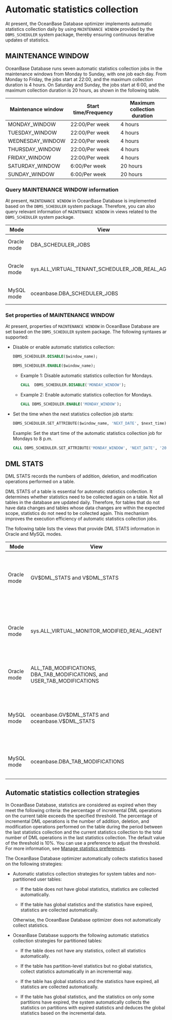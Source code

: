 # Automatic statistics collection

At present, the OceanBase Database optimizer implements automatic statistics collection daily by using `MAINTENANCE WINDOW` provided by the `DBMS_SCHEDULER` system package, thereby ensuring continuous iterative updates of statistics.

## MAINTENANCE WINDOW

OceanBase Database runs seven automatic statistics collection jobs in the maintenance windows from Monday to Sunday, with one job each day. From Monday to Friday, the jobs start at 22:00, and the maximum collection duration is 4 hours. On Saturday and Sunday, the jobs start at 6:00, and the maximum collection duration is 20 hours, as shown in the following table.

| Maintenance window | Start time/Frequency | Maximum collection duration |
| --- | --- | --- |
| MONDAY_WINDOW | 22:00/Per week | 4 hours |
| TUESDAY_WINDOW | 22:00/Per week | 4 hours |
| WEDNESDAY_WINDOW | 22:00/Per week | 4 hours |
| THURSDAY_WINDOW | 22:00/Per week | 4 hours |
| FRIDAY_WINDOW | 22:00/Per week | 4 hours |
| SATURDAY_WINDOW | 6:00/Per week | 20 hours |
| SUNDAY_WINDOW | 6:00/Per week | 20 hours |

### Query MAINTENANCE WINDOW information

At present, `MAINTENANCE WINDOW` in OceanBase Database is implemented based on the `DBMS_SCHEDULER` system package. Therefore, you can also query relevant information of `MAINTENANCE WINDOW` in views related to the `DBMS_SCHEDULER` system package.

| Mode | View | Description |
| --- | --- | --- |
| Oracle mode | DBA_SCHEDULER_JOBS | Displays information about jobs. |
| Oracle mode | sys.ALL_VIRTUAL_TENANT_SCHEDULER_JOB_REAL_AGENT | The agent table that displays job information. |
| MySQL mode | oceanbase.DBA_SCHEDULER_JOBS | Displays information about jobs. |

### Set properties of MAINTENANCE WINDOW

At present, properties of `MAINTENANCE WINDOW` in OceanBase Database are set based on the `DBMS_SCHEDULER` system package. The following syntaxes ar supported:

* Disable or enable automatic statistics collection:

   ```sql
   DBMS_SCHEDULER.DISABLE($window_name);

   DBMS_SCHEDULER.ENABLE($window_name);
   ```

   * Example 1: Disable automatic statistics collection for Mondays.

      ```sql
      CALL  DBMS_SCHEDULER.DISABLE('MONDAY_WINDOW');
      ```

   * Example 2: Enable automatic statistics collection for Mondays.

      ```sql
      CALL DBMS_SCHEDULER.ENABLE('MONDAY_WINDOW');
      ```

* Set the time when the next statistics collection job starts:

   ```sql
   DBMS_SCHEDULER.SET_ATTRIBUTE($window_name, 'NEXT_DATE', $next_time);
   ```

   Example: Set the start time of the automatic statistics collection job for Mondays to 8 p.m.

   ```sql
   CALL DBMS_SCHEDULER.SET_ATTRIBUTE('MONDAY_WINDOW', 'NEXT_DATE', '2022-09-12 20:00:00');
   ```


## DML STATS

DML STATS records the numbers of addition, deletion, and modification operations performed on a table.

DML STATS of a table is essential for automatic statistics collection. It determines whether statistics need to be collected again on a table. Not all tables in the database are updated daily. Therefore, for tables that do not have data changes and tables whose data changes are within the expected scope, statistics do not need to be collected again. This mechanism improves the execution efficiency of automatic statistics collection jobs.

The following table lists the views that provide DML STATS information in Oracle and MySQL modes.

| Mode | View | Description |
| --- | --- | --- |
| Oracle mode | GV\$DML_STATS and V\$DML_STATS | Displays the DML STATS information of tables recorded in the virtual table. |
| Oracle mode | sys.ALL_VIRTUAL_MONITOR_MODIFIED_REAL_AGENT | Displays the DML STATS information of tables recorded in the agent table. |
| Oracle mode | ALL_TAB_MODIFICATIONS, DBA_TAB_MODIFICATIONS, and USER_TAB_MODIFICATIONS | Displays all the DML STATS information in the table. |
| MySQL mode | oceanbase.GV\$DML_STATS and oceanbase.V\$DML_STATS | Displays the DML STATS information of tables recorded in the virtual table. |
| MySQL mode | oceanbase.DBA_TAB_MODIFICATIONS | Displays all the DML STATS information in the table. |

## Automatic statistics collection strategies

In OceanBase Database, statistics are considered as expired when they meet the following criteria: the percentage of incremental DML operations on the current table exceeds the specified threshold. The percentage of incremental DML operations is the number of addition, deletion, and modification operations performed on the table during the period between the last statistics collection and the current statistics collection to the total number of DML operations in the last statistics collection. The default value of the threshold is 10%. You can use a preference to adjust the threshold. For more information, see [Manage statistics preferences](../300.statistics-management/700.collection-policy-configuration-items-prefs-management.md).

The OceanBase Database optimizer automatically collects statistics based on the following strategies:

* Automatic statistics collection strategies for system tables and non-partitioned user tables:

   * If the table does not have global statistics, statistics are collected automatically.

   * If the table has global statistics and the statistics have expired, statistics are collected automatically.

   Otherwise, the OceanBase Database optimizer does not automatically collect statistics.

* OceanBase Database supports the following automatic statistics collection strategies for partitioned tables:

   * If the table does not have any statistics, collect all statistics automatically.

   * If the table has partition-level statistics but no global statistics, collect statistics automatically in an incremental way.

   * If the table has global statistics and the statistics have expired, all statistics are collected automatically.

   * If the table has global statistics, and the statistics on only some partitions have expired, the system automatically collects the statistics on partitions with expired statistics and deduces the global statistics based on the incremental data.

